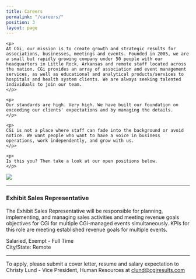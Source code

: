 ```yaml
---
title: Careers
permalink: "/careers/"
position: 3
layout: page
---
```


<div class="row mb-5 pb-4" style="margin-bottom: 1rem !important;">

  <div class="col-md-6">

    <p>
	At CGi, our mission is to create growth and strategic results for associations, businesses, meetings and events. Founded in 2005, we are a small but rapidly growing company under 50 people with our headquarters in Little Rock, Arkansas and remote staff located across the nation. CGi provides an array of association and event management services, as well as educational and analytical products/services to hospitals and health system clients. We are always seeking talented individuals to join our team.
    </p>

    <p>
    Our standards are high. Very high. We have built our foundation on exceeding our clients' expectations and by managing the details. 
    </p>

    <p>
    CGi is not a place where staff can fade into the background or avoid notice. We want people who want to have a voice in business operations, work independently, and grow with us. 
    </p>

    <p>
    Is this you? Then take a look at our open positions below.
    </p>

  </div>

  <div class="col-md-6">
    <img src="/uploads/Highland%20Ridge%20II.jpg" style="max-height: 375px;">
  </div>

</div>

<hr>

### Exhibit Sales Representative
The Exhibit Sales Representative will be responsible for planning, implementing, and managing sales activities and meeting revenue goals objectives for CGi for multiple CGi-managed events simultaneously.   KPIs for this role are meeting established revenue goals for multiple events. <br />

Salaried, Exempt - Full Time<br />
City/State: Remote<br />


<hr>

To apply, please submit a cover letter, resume and salary expectation to Christy Lund - Vice President, Human Resources at clund@cgiresults.com

